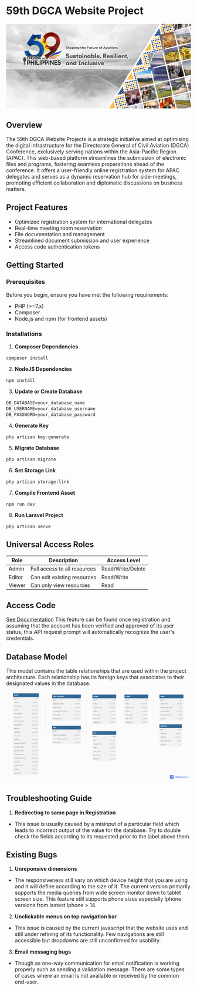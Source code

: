 # 59th DGCA Website Project
![DGCA Database Model](public/img/readme/dgca-banner.jpg)
## Overview

The 59th DGCA Website Projects is a strategic initiative aimed at optimising the digital infrastructure for the Directorate General of Civil Aviation (DGCA) Conference, exclusively serving nations within the Asia-Pacific Region (APAC). This web-based platform streamlines the submission of electronic files and programs, fostering seamless preparations ahead of the conference. It offers a user-friendly online registration system for APAC delegates and serves as a dynamic reservation hub for side-meetings, promoting efficient collaboration and diplomatic discussions on business matters.


## Project Features
- Optimized registration system for international delegates
- Real-time meeting room reservation
- File documentation and management
- Streamlined document submission and user experience
- Access code authentication tokens

## Getting Started

### Prerequisites
Before you begin, ensure you have met the following requirements:

- PHP (>=7.x)
- Composer
- Node.js and npm (for frontend assets)


### Installations
1. **Composer Dependencies**
```
composer install
```
2. **NodeJS Dependencies**
```
npm install
```
3. **Update or Create Database**
```
DB_DATABASE=your_database_name
DB_USERNAME=your_database_username
DB_PASSWORD=your_database_password
```
4. **Generate Key**
```
php artisan key:generate
```
5. **Migrate Database**
```
php artisan migrate
```
6. **Set Storage Link**
```
php artisan storage:link
```
7. **Compile Frontend Asset**
```
npm run dev
```
8. **Run Laravel Project**
```
php artisan serve
```
## Universal Access Roles
| Role | Description | Access Level |
|------|-------------|--------------|
| Admin | Full access to all resources | Read/Write/Delete |
| Editor | Can edit existing resources | Read/Write |
| Viewer | Can only view resources | Read |
## Access Code
[See Documentation](documentation/accesscode.md)
This feature can be found once registration and assuming that the account has been verified and approved of its user status, this API request prompt will automatically recognize the user's credentials. 
##
## Database Model
This model contains the table relationships that are used within the project architecture. Each relationship has its foreign keys that associates to their designated values in the database.
![DGCA Database Model](public/img/readme/dgcaDB-model.png)


## Troubleshooting Guide
1. **Redirecting to same page in Registration**
- This issue is usually caused by a misinput of a particular field which leads to incorrect output of the value for the database. Try to double check the fields according to its requested prior to the label above them.

## Existing Bugs
1. **Unreponsive dimensions**
- The responsiveness still vary on which device height that you are using and it will define according to the size of it. The current version primarily supports the media queries from wide screen monitor down to tablet screen size. This feature still supports phone sizes especially Iphone versions from lastest Iphone > 14.
2. **Unclickable menus on top navigation bar**
- This issue is caused by the current javascript that the website uses and still under refining of its functionality. Few navigations are still accessible but dropdowns are still unconfirmed for usability.
3. **Email messaging bugs**
- Though as one-way communication for email notification is working properly such as sending a validation message. There are some types of cases where an email is not available or received by the common end-user.

